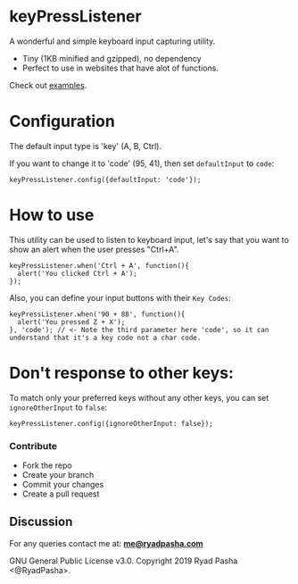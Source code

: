# keyPressListener
A wonderful and simple keyboard input capturing utility.

* Tiny (1KB minified and gzipped), no dependency
* Perfect to use in websites that have alot of functions.

Check out [examples](https://github.com/RyadPasha/keyPressListener/blob/master/examples/index.html).

Configuration
==========
The default input type is 'key' (A, B, Ctrl).

If you want to change it to 'code' (95, 41), then set `defaultInput` to `code`:
```
keyPressListener.config({defaultInput: 'code'});
```

How to use
==========
This utility can be used to listen to keyboard input, let's say that you want to show an alert when the user presses "Ctrl+A".

```
keyPressListener.when('Ctrl + A', function(){
  alert('You clicked Ctrl + A');
});
```

Also, you can define your input buttons with their `Key Codes`:

```
keyPressListener.when('90 + 88', function(){
  alert('You pressed Z + X');
}, 'code'); // <- Note the third parameter here 'code', so it can understand that it's a key code not a char code.
```

Don't response to other keys:
==========
To match only your preferred keys without any other keys, you can set `ignoreOtherInput` to `false`:
```
keyPressListener.config({ignoreOtherInput: false});
```

### Contribute

* Fork the repo
* Create your branch
* Commit your changes
* Create a pull request

## Discussion
For any queries contact me at: **me@ryadpasha.com**



GNU General Public License v3.0. Copyright 2019 Ryad Pasha <@RyadPasha>.
